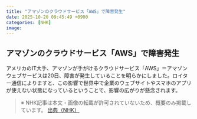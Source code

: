 ```yaml
---
title: "アマゾンのクラウドサービス「AWS」で障害発生"
date: 2025-10-20 09:45:49 +0900
categories: [NHK]
image: 
---
```

## アマゾンのクラウドサービス「AWS」で障害発生

アメリカのIT大手、アマゾンが手がけるクラウドサービス「AWS」＝アマゾンウェブサービスは20日、障害が発生していることを明らかにしました。ロイター通信によりますと、この影響で世界中で企業のウェブサイトやスマホのアプリが使えない状態になっているということで、影響の広がりが懸念されます。

> ※ NHK記事は本文・画像の転載が許可されていないため、概要のみ掲載しています。
[出典（NHK）](http://www3.nhk.or.jp/news/html/20251020/k10014954041000.html)
